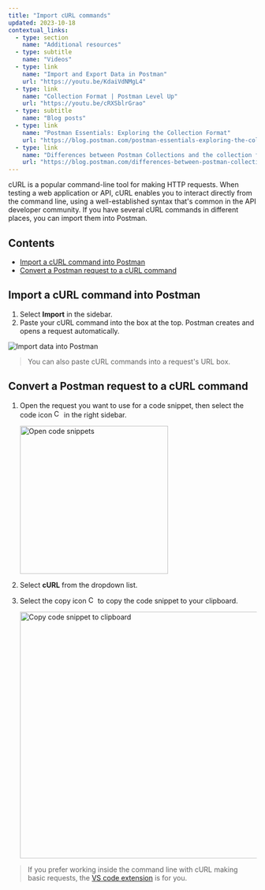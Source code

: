 ```yaml
---
title: "Import cURL commands"
updated: 2023-10-18
contextual_links:
  - type: section
    name: "Additional resources"
  - type: subtitle
    name: "Videos"
  - type: link
    name: "Import and Export Data in Postman"
    url: "https://youtu.be/KdaiVdNMgL4"
  - type: link
    name: "Collection Format | Postman Level Up"
    url: "https://youtu.be/cRXSblrGrao"
  - type: subtitle
    name: "Blog posts"
  - type: link
    name: "Postman Essentials: Exploring the Collection Format"
    url: "https://blog.postman.com/postman-essentials-exploring-the-collection-format/"
  - type: link
    name: "Differences between Postman Collections and the collection format"
    url: "https://blog.postman.com/differences-between-postman-collections-and-collection-format/"
---
```


cURL is a popular command-line tool for making HTTP requests. When testing a web application or API, cURL enables you to interact directly from the command line, using a well-established syntax that's common in the API developer community. If you have several cURL commands in different places, you can import them into Postman.

## Contents

* [Import a cURL command into Postman](#import-a-curl-command-into-postman)
* [Convert a Postman request to a cURL command](#convert-a-postman-request-to-a-curl-command)

## Import a cURL command into Postman

1. Select **Import** in the sidebar.
1. Paste your cURL command into the box at the top. Postman creates and opens a request automatically.

![Import data into Postman](https://assets.postman.com/postman-docs/v10/import-export-import-ui-v10-17.jpg)

> You can also paste cURL commands into a request's URL box.

## Convert a Postman request to a cURL command

1. Open the request you want to use for a code snippet, then select the code icon <img alt="Code icon" src="https://assets.postman.com/postman-docs/icon-code-snippet.jpg#icon" width="16px"> in the right sidebar.

    <img alt="Open code snippets" src="https://assets.postman.com/postman-docs/v10/generate-code-right-sidebar-v10.jpg" width="300px" />

1. Select **cURL** from the dropdown list.
1. Select the copy icon <img alt="Copy icon" src="https://assets.postman.com/postman-docs/icon-copy-v9.jpg#icon" width="15px"> to copy the code snippet to your clipboard.

    <img alt="Copy code snippet to clipboard" src="https://assets.postman.com/postman-docs/v10/code-snippet-copy-icon-v10.jpg" width="500px" />

> If you prefer working inside the command line with cURL making basic requests, the [VS code extension](/docs/getting-started/basics/about-vs-code-extension/) is for you.
